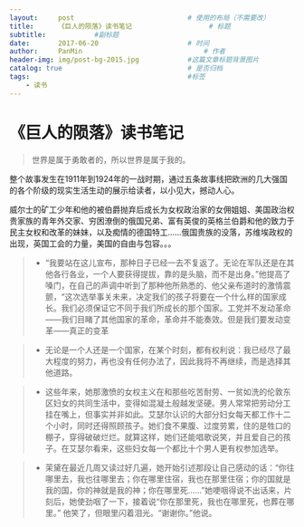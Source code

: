 ```yaml
---
layout:     post                            # 使用的布局（不需要改）
title:      《巨人的陨落》读书笔记                   # 标题
subtitle:            #副标题
date:       2017-06-20                      # 时间
author:     PanMin                              # 作者
header-img: img/post-bg-2015.jpg            #这篇文章标题背景图片
catalog: true                               # 是否归档
tags:                                       #标签
    - 读书
---
```




# 《巨人的陨落》读书笔记 
> 世界是属于勇敢者的，所以世界是属于我的。

整个故事发生在1911年到1924年的一战时期，通过五条故事线把欧洲的几大强国的各个阶级的现实生活生动的展示给读者，以小见大，撼动人心。


威尔士的矿工少年和他的被伯爵抛弃后成长为女权政治家的女佣姐姐、美国政治权贵家族的青年外交家、穷困潦倒的俄国兄弟、富有英俊的英格兰伯爵和他的致力于民主女权和改革的妹妹，以及痴情的德国特工……俄国贵族的没落，苏维埃政权的出现，英国工会的力量，美国的自由与包容。。。

> * “我要站在这儿宣布，那种日子已经一去不复返了。无论在军队还是在其他各行各业，一个人要获得提拔，靠的是头脑，而不是出身。”他提高了嗓门，在自己的声调中听到了那种他所熟悉的、他父亲布道时的激情震颤，“这次选举事关未来，决定我们的孩子将要在一个什么样的国家成长。我们必须保证它不同于我们所成长的那个国家。工党并不发动革命——我们目睹了其他国家的革命，革命并不能奏效。但是我们要发动变革——真正的变革



> * 无论是一个人还是一个国家，在某个时刻，都有权利说：我已经尽了最大程度的努力，再也没有任何办法了，因此我将不再继续，而是选择其他道路。


> * 这些年来，她那激愤的女权主义在和那些吃苦耐劳、一贫如洗的伦敦东区妇女的共同生活中，变得如混凝土般越发坚硬。男人常常把劳动分工挂在嘴上，但事实并非如此。艾瑟尔认识的大部分妇女每天都工作十二个小时，同时还得照顾孩子。她们食不果腹、过度劳累，住的是牲口的棚子，穿得破破烂烂。就算这样，她们还能唱歌说笑，并且爱自己的孩子。在艾瑟尔看来，这些妇女每一个都比十个男人更有权参加选举。


> * 茉黛在最近几周又读过好几遍，她开始引述那段让自己感动的话：“你往哪里去，我也往哪里去；你在哪里住宿，我也在那里住宿；你的国就是我的国，你的神就是我的神；你在哪里死……”她哽咽得说不出话来，片刻后，她使劲咽了一下，接着说“你在那里死，我也在哪里死，也葬在哪里。” 他笑了，但眼里闪着泪光。“谢谢你。”他说。